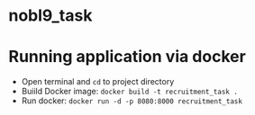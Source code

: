 # nobl9_task

# Running application via docker
- Open terminal and `cd` to project directory
- Buiild Docker image: `docker build -t recruitment_task .`
- Run docker: `docker run -d -p 8080:8000 recruitment_task`

